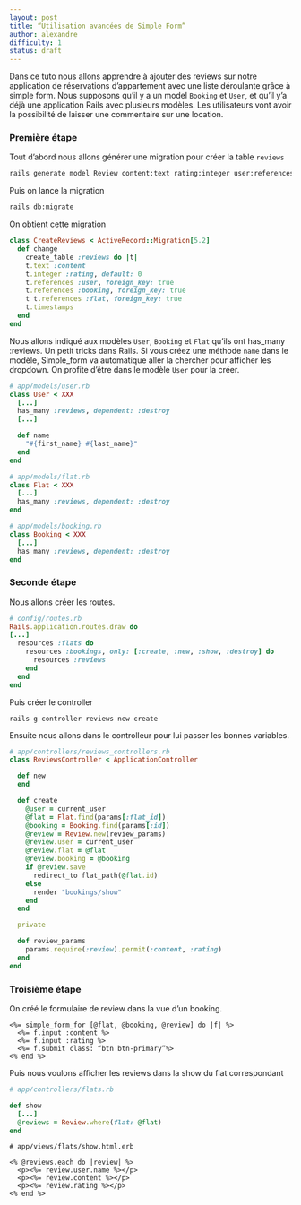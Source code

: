 ```yaml
---
layout: post
title: “Utilisation avancées de Simple Form”
author: alexandre
difficulty: 1
status: draft
---
```


Dans ce tuto nous allons apprendre à ajouter des reviews sur notre application de réservations d’appartement avec une liste déroulante grâce à simple form.
Nous supposons qu’il y a un model `Booking` et `User`, et qu’il y’a déjà une application Rails avec plusieurs modèles.
Les utilisateurs vont avoir la possibilité de laisser une commentaire sur une location.

### Première étape

Tout d’abord nous allons générer une migration pour créer la table `reviews`

```sh
rails generate model Review content:text rating:integer user:references booking:references flat:references
```

Puis on lance la migration

```sh
rails db:migrate
```

On obtient cette migration


```ruby
class CreateReviews < ActiveRecord::Migration[5.2]
  def change
    create_table :reviews do |t|
    t.text :content
    t.integer :rating, default: 0
    t.references :user, foreign_key: true
    t.references :booking, foreign_key: true
    t t.references :flat, foreign_key: true
    t.timestamps
  end
end
```

Nous allons indiqué aux modèles `User`, `Booking` et `Flat` qu’ils ont has_many :reviews. Un petit tricks dans Rails. Si vous créez une méthode `name` dans le modèle, Simple_form va automatique aller la chercher pour afficher les dropdown. On profite d’être dans le modèle `User` pour la créer.

```ruby
# app/models/user.rb
class User < XXX
  [...]
  has_many :reviews, dependent: :destroy
  [...]

  def name
    "#{first_name} #{last_name}"
  end
end
```

```ruby
# app/models/flat.rb
class Flat < XXX
  [...]
  has_many :reviews, dependent: :destroy
end
```

```ruby
# app/models/booking.rb
class Booking < XXX
  [...]
  has_many :reviews, dependent: :destroy
end
```

### Seconde étape

Nous allons créer les routes.

```ruby
# config/routes.rb
Rails.application.routes.draw do
[...]
  resources :flats do
    resources :bookings, only: [:create, :new, :show, :destroy] do
      resources :reviews
    end
  end
end
```

Puis créer le controller

```
rails g controller reviews new create
```

Ensuite nous allons dans le controlleur pour lui passer les bonnes variables.

```ruby
# app/controllers/reviews_controllers.rb
class ReviewsController < ApplicationController

  def new
  end

  def create
    @user = current_user
    @flat = Flat.find(params[:flat_id])
    @booking = Booking.find(params[:id])
    @review = Review.new(review_params)
    @review.user = current_user
    @review.flat = @flat
    @review.booking = @booking
    if @review.save
      redirect_to flat_path(@flat.id)
    else
      render "bookings/show"
    end
  end

  private

  def review_params
    params.require(:review).permit(:content, :rating)
  end
end
```

### Troisième étape

On créé le formulaire de review dans la vue d’un booking.

```erb
<%= simple_form_for [@flat, @booking, @review] do |f| %>
  <%= f.input :content %>
  <%= f.input :rating %>
  <%= f.submit class: “btn btn-primary”%>
<% end %>
```

Puis nous voulons afficher les reviews dans la show du flat correspondant

```ruby
# app/controllers/flats.rb

def show
  [...]
  @reviews = Review.where(flat: @flat)
end
```

```erb
# app/views/flats/show.html.erb

<% @reviews.each do |review| %>
  <p><%= review.user.name %></p>
  <p><%= review.content %></p>
  <p><%= review.rating %></p>
<% end %>
```
